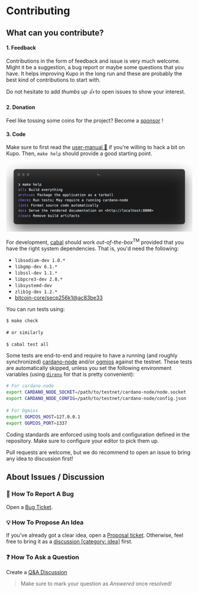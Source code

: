 # Contributing

## What can you contribute?

#### 1. Feedback

Contributions in the form of feedback and issue is very much welcome. Might it be a suggestion, a bug report or maybe some questions that you have. It helps improving Kupo in the long run and these are probably the best kind of contributions to start with.

Do not hesitate to add _thumbs up :+1:_ to open issues to show your interest.

#### 2. Donation

Feel like tossing some coins for the project? Become a [sponsor](https://github.com/sponsors/KtorZ) !


#### 3. Code

Make sure to first read the [user-manual 📖](https://cardanosolutions.github.io/kupo) if you're willing to hack a bit on Kupo. Then, `make help` should provide a good starting point.

![](./docs/makefile.png)

For development, [cabal](https://cabal.readthedocs.io/en/latest/) should work _out-of-the-box_<sup>TM</sup> provided
that you have the right system dependencies. That is, you'd need the following:

- `libsodium-dev 1.0.*`
- `libgmp-dev 6.1.*`
- `libssl-dev 1.1.*`
- `libpcre3-dev 2.8.*`
- `libsystemd-dev`
- `zlib1g-dev 1.2.*`
- [bitcoin-core/secp256k1@ac83be33](https://github.com/bitcoin-core/secp256k1/tree/ac83be33d0956faf6b7f61a60ab524ef7d6a473)

You can run tests using:

```console
$ make check

# or similarly

$ cabal test all
```

Some tests are end-to-end and require to have a running (and roughly synchronized) [cardano-node](https://github.com/input-output-hk/cardano-node/) and/or [ogmios](https://github.com/CardanoSolutions/ogmios/) against the testnet. These tests are automatically skipped, unless you set the following environment variables (using [`direnv`](https://direnv.net/docs/installation.html) for that is pretty convenient):

```bash
# For cardano-node
export CARDANO_NODE_SOCKET=/path/to/testnet/cardano-node/node.socket
export CARDANO_NODE_CONFIG=/path/to/testnet/cardano-node/config.json

# For Ogmios
export OGMIOS_HOST=127.0.0.1
export OGMIOS_PORT=1337
```

Coding standards are enforced using tools and configuration defined in the repository. Make sure to configure your editor to pick them up.

Pull requests are welcome, but we do recommend to open an issue to bring any idea to discussion first!

## About Issues / Discussion

### :bug: How To Report A Bug

Open a [Bug Ticket](https://github.com/cardanosolutions/kupo/issues/new?template=bug.md).

### :bulb: How To Propose An Idea

If you've already got a clear idea, open a [Proposal ticket](https://github.com/cardanosolutions/kupo/issues/new?template=idea.md). Otherwise, feel free to bring it as a [discussion [category: idea]](https://github.com/CardanoSolutions/kupo/discussions/new?category=ideas) first.

### :question: How To Ask a Question

Create a [Q&A Discussion](https://github.com/CardanoSolutions/kupo/discussions/new?category=q-a)

> Make sure to mark your question as _Answered_ once resolved!
